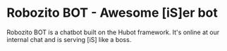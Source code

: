 # Robozito BOT - Awesome [iS]er bot

Robozito BOT is a chatbot built on the Hubot framework. It's online at our internal chat and is serving [iS] like a boss.
